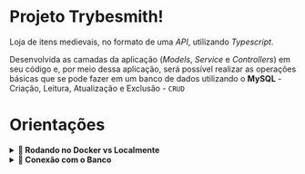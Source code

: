 # Projeto Trybesmith!
Loja de itens medievais, no formato de uma _API_, utilizando _Typescript_.
  
  Desenvolvida as camadas da aplicação (_Models_, _Service_ e _Controllers_) em seu código e, por meio dessa aplicação, será possível realizar as operações básicas que se pode fazer em um banco de dados utilizando o **MySQL** - Criação, Leitura, Atualização e Exclusão - `CRUD`
  

# Orientações


<details>
  <summary><strong>🐳 Rodando no Docker vs Localmente</strong></summary><br />
  
  ## Com Docker
 

  > Rode os serviços `node` e `db` com o comando `docker-compose up -d`.
  - Lembre-se de parar o `mysql` se estiver usando localmente na porta padrão (`3306`), ou adapte, caso queria fazer uso da aplicação em containers
  - Esses serviços irão inicializar um container chamado `trybesmith` e outro chamado `trybesmith_db`.
  - A partir daqui você pode rodar o container `trybesmith` via CLI ou abri-lo no VS Code.

  > Use o comando `docker exec -it trybesmith bash`.
  - Ele te dará acesso ao terminal interativo do container criado pelo compose, que está rodando em segundo plano.

  > Instale as dependências com `npm install`

  ⚠ Atenção ⚠ Caso opte por utilizar o Docker, **TODOS** os comandos disponíveis no `package.json` (npm start, npm test, npm run dev, ...) devem ser executados **DENTRO** do container, ou seja, no terminal que aparece após a execução do comando `docker exec` citado acima. 


---
  
  ## Sem Docker
  
  > Instale as dependências com `npm install`
  
</details>


<details>
  <summary><strong>🏦 Conexão com o Banco</strong></summary><br />
  
  A conexão do banco local deverá conter os seguintes parâmetros:

  ```typescript
  import dotenv from 'dotenv';
  import mysql from 'mysql2/promise';

  dotenv.config();

  const connection = mysql.createPool({
    host: process.env.MYSQL_HOST,
    user: process.env.MYSQL_USER,
    password: process.env.MYSQL_PASSWORD,
  }); // sua conexão NÃO deve ter o database, este deve ser especificado em cada query

  export default connection;
  ```
  As variáveis de ambiente serão salvas em um arquivo .env. Para segurança, o arquivo se encontra na lista .gitignore para não ser salvo. Use o template .envexample removendo o `example` do nome e preenchendo as informações necessárias conforme suas configurações do MySql.

  ```
    host: process.env.MYSQL_HOST
    user: process.env.MYSQL_USER
    password: process.env.MYSQL_PASSWORD
  ```

  Caso prefira usar Docker, não se esqueça de preencher essas mesmas informações nas linhas 36,37,38,52 do arquivo docker-compose.yml

</details>
